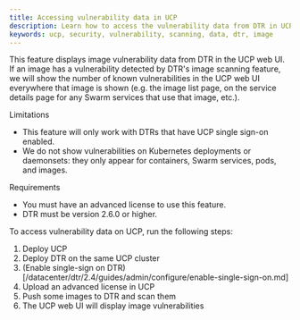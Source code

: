 ```yaml
---
title: Accessing vulnerability data in UCP
description: Learn how to access the vulnerability data from DTR in UCP
keywords: ucp, security, vulnerability, scanning, data, dtr, image
---
```


This feature displays image vulnerability data from DTR in the UCP web UI. If an image has a vulnerability detected by DTR's image scanning feature, we will show the number of known vulnerabilities in the UCP web UI everywhere that image is shown (e.g. the image list page, on the service details page for any Swarm services that use that image, etc.).

Limitations

* This feature will only work with DTRs that have UCP single sign-on enabled.
* We do not show vulnerabilities on Kubernetes deployments or daemonsets: they only appear for containers, Swarm services, pods, and images.

Requirements

* You must have an advanced license to use this feature.
* DTR must be version 2.6.0 or higher.

To access vulnerability data on UCP, run the following steps:

1. Deploy UCP
2. Deploy DTR on the same UCP cluster
3. (Enable single-sign on DTR)[/datacenter/dtr/2.4/guides/admin/configure/enable-single-sign-on.md]
3. Upload an advanced license in UCP
4. Push some images to DTR and scan them
5. The UCP web UI will display image vulnerabilities
